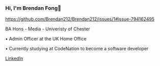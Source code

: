 ### Hi, I'm Brendan Fong👋

https://github.com/Brendan212/Brendan212/issues/1#issue-794162495

BA Hons - Media - Univeristy of Chester

• Admin Officer at the UK Home Office


• Currently studying at CodeNation to become a software developer


[LinkedIn](http://linkedin.com/in/brendan-fong-8b4b60142)
